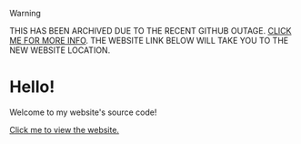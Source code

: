 > [!WARNING]
> THIS HAS BEEN ARCHIVED DUE TO THE RECENT GITHUB OUTAGE. [CLICK ME FOR MORE INFO](https://github.com/TheKamboy/thekamboy.github.io/blob/master/content/posts/moved-to-codeberg.md). THE WEBSITE LINK BELOW WILL TAKE YOU TO THE NEW WEBSITE LOCATION.

# Hello!
Welcome to my website's source code!

[Click me to view the website.](https://kamfurdev.codeberg.page/)
